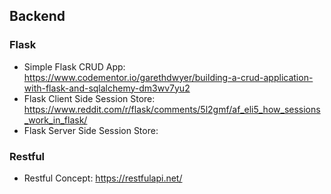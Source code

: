 ## Backend

### Flask

  - Simple Flask CRUD App: https://www.codementor.io/garethdwyer/building-a-crud-application-with-flask-and-sqlalchemy-dm3wv7yu2
  - Flask Client Side Session Store: https://www.reddit.com/r/flask/comments/5l2gmf/af_eli5_how_sessions_work_in_flask/
  - Flask Server Side Session Store: 
  
  
### Restful

  - Restful Concept: https://restfulapi.net/
